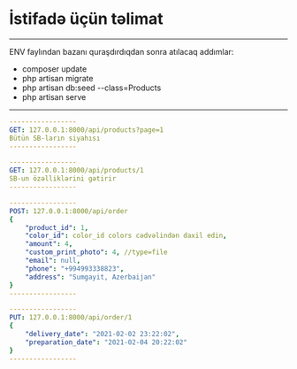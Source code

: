 <h1>İstifadə üçün təlimat</h1>
<hr>
ENV faylından bazanı quraşdırdıqdan sonra atılacaq addımlar:
<ul>
    <li>composer update</li>
    <li>php artisan migrate</li>
    <li>php artisan db:seed --class=Products</li>
    <li>php artisan serve</li>
</ul>
<hr>

```yml
-----------------
GET: 127.0.0.1:8000/api/products?page=1
Bütün SB-ların siyahısı
-----------------

-----------------
GET: 127.0.0.1:8000/api/products/1
SB-un özəlliklərini gətirir
-----------------

-----------------
POST: 127.0.0.1:8000/api/order
{
    "product_id": 1,
    "color_id": color_id colors cədvəlindən daxil edin,
    "amount": 4,
    "custom_print_photo": 4, //type=file
    "email": null,
    "phone": "+994993338823",
    "address": "Sumgayit, Azerbaijan"
}
-----------------

-----------------
PUT: 127.0.0.1:8000/api/order/1
{
    "delivery_date": "2021-02-02 23:22:02",
    "preparation_date": "2021-02-04 20:22:02"
}
-----------------
